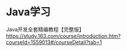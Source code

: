 # Java学习
Java开发全套精编教程【完整版】  https://study.163.com/course/introduction.htm?courseId=1559013#/courseDetail?tab=1
